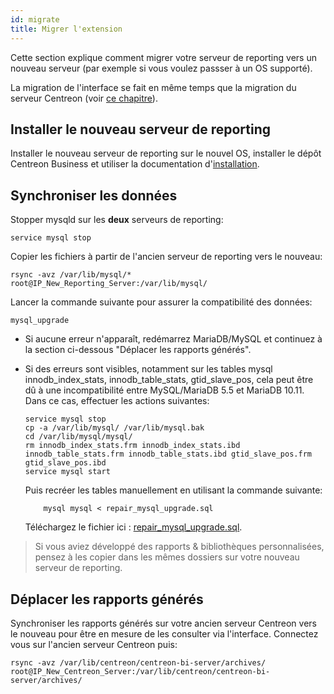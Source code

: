 ```yaml
---
id: migrate
title: Migrer l'extension
---
```


Cette section explique comment migrer votre serveur de reporting vers un
nouveau serveur (par exemple si vous voulez passser à un OS supporté).

La migration de l'interface se fait en même temps que la migration du serveur Centreon (voir [ce chapitre](../migrate/introduction.md)).

## Installer le nouveau serveur de reporting

Installer le nouveau serveur de reporting sur le nouvel OS, installer
le dépôt Centreon Business et utiliser la documentation d'[installation](installation.md).

## Synchroniser les données

Stopper mysqld sur les **deux** serveurs de reporting:

    service mysql stop

Copier les fichiers à partir de l'ancien serveur de reporting vers le
nouveau:

    rsync -avz /var/lib/mysql/* root@IP_New_Reporting_Server:/var/lib/mysql/

Lancer la commande suivante pour assurer la compatibilité des données:

    mysql_upgrade

-   Si aucune erreur n'apparaît, redémarrez MariaDB/MySQL et continuez à la
    section ci-dessous "Déplacer les rapports générés".
-   Si des erreurs sont visibles, notamment sur les tables mysql
    innodb\_index\_stats, innodb\_table\_stats, gtid\_slave\_pos, cela
    peut être dû à une incompatibilité entre MySQL/MariaDB 5.5 et
    MariaDB 10.11. Dans ce cas, effectuer les actions suivantes:

        service mysql stop
        cp -a /var/lib/mysql/ /var/lib/mysql.bak
        cd /var/lib/mysql/mysql/
        rm innodb_index_stats.frm innodb_index_stats.ibd innodb_table_stats.frm innodb_table_stats.ibd gtid_slave_pos.frm gtid_slave_pos.ibd
        service mysql start

    Puis recréer les tables manuellement en utilisant la commande suivante:

            mysql mysql < repair_mysql_upgrade.sql

    Téléchargez le fichier ici : [repair_mysql_upgrade.sql](../assets/reporting/administrate/repair_mysql_upgrade.sql).

> Si vous aviez développé des rapports & bibliothèques personnalisées,
> pensez à les copier dans les mêmes dossiers sur votre nouveau serveur de reporting.

## Déplacer les rapports générés

Synchroniser les rapports générés sur votre ancien serveur Centreon vers
le nouveau pour être en mesure de les consulter via l'interface.
Connectez vous sur l'ancien serveur Centreon puis:

    rsync -avz /var/lib/centreon/centreon-bi-server/archives/ root@IP_New_Centreon_Server:/var/lib/centreon/centreon-bi-server/archives/
